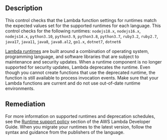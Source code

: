 ## Description

This control checks that the Lambda function settings for runtimes match the expected values set for the supported runtimes for each language. This control checks for the following runtimes: `nodejs18.x`, `nodejs16.x`, `nodejs14.x`, `python3.10`, `python3.9`, `python3.8`, `python3.7`, `ruby3.2`, `ruby2.7`, `java17`, `java11`, `java8`, `java8.al2`, `go1.x`, `dotnet7`, `dotnet6`

[Lambda runtimes](https://docs.aws.amazon.com/lambda/latest/dg/lambda-runtimes.html) are built around a combination of operating system, programming language, and software libraries that are subject to maintenance and security updates. When a runtime component is no longer supported for security updates, Lambda deprecates the runtime. Even though you cannot create functions that use the deprecated runtime, the function is still available to process invocation events. Make sure that your Lambda functions are current and do not use out-of-date runtime environments.

## Remediation

For more information on supported runtimes and deprecation schedules, see the [Runtime support policy](https://docs.aws.amazon.com/lambda/latest/dg/runtime-support-policy.html) section of the AWS Lambda Developer Guide. When you migrate your runtimes to the latest version, follow the syntax and guidance from the publishers of the language.
